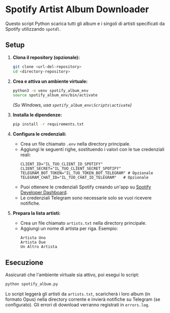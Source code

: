 # Spotify Artist Album Downloader

Questo script Python scarica tutti gli album e i singoli di artisti specificati da Spotify utilizzando `spotdl`.

## Setup

1.  **Clona il repository (opzionale):**
    ```bash
    git clone <url-del-repository>
    cd <directory-repository>
    ```

2.  **Crea e attiva un ambiente virtuale:**
    ```bash
    python3 -m venv spotify_album_env
    source spotify_album_env/bin/activate
    ```
    *(Su Windows, usa `spotify_album_env\Scripts\activate`)*

3.  **Installa le dipendenze:**
    ```bash
    pip install -r requirements.txt
    ```

4.  **Configura le credenziali:**
    *   Crea un file chiamato `.env` nella directory principale.
    *   Aggiungi le seguenti righe, sostituendo i valori con le tue credenziali reali:
        ```dotenv
        CLIENT_ID="IL_TUO_CLIENT_ID_SPOTIFY"
        CLIENT_SECRET="IL_TUO_CLIENT_SECRET_SPOTIFY"
        TELEGRAM_BOT_TOKEN="IL_TUO_TOKEN_BOT_TELEGRAM" # Opzionale
        TELEGRAM_CHAT_ID="IL_TUO_CHAT_ID_TELEGRAM"   # Opzionale
        ```
    *   Puoi ottenere le credenziali Spotify creando un'app su [Spotify Developer Dashboard](https://developer.spotify.com/dashboard/).
    *   Le credenziali Telegram sono necessarie solo se vuoi ricevere notifiche.

5.  **Prepara la lista artisti:**
    *   Crea un file chiamato `artists.txt` nella directory principale.
    *   Aggiungi un nome di artista per riga. Esempio:
        ```
        Artista Uno
        Artista Due
        Un Altro Artista
        ```

## Esecuzione

Assicurati che l'ambiente virtuale sia attivo, poi esegui lo script:

```bash
python spotify_album.py
```

Lo script leggerà gli artisti da `artists.txt`, scaricherà i loro album (in formato Opus) nella directory corrente e invierà notifiche su Telegram (se configurato). Gli errori di download verranno registrati in `errors.log`.
